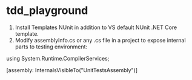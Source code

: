 # tdd_playground

1. Install Templates NUnit in addition to VS default NUnit .NET Core template.
2. Modify assemblyInfo.cs or any .cs file in a project to expose internal parts to testing environment:

using System.Runtime.CompilerServices;

[assembly: InternalsVisibleTo("UnitTestsAssembly")]
